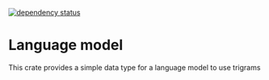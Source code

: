 [![dependency status](https://deps.rs/repo/github/grelltrier/language_model/status.svg)](https://deps.rs/repo/github/grelltrier/language_model)

# Language model

This crate provides a simple data type for a language model to use trigrams